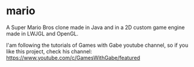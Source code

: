 # mario
A Super Mario Bros clone made in Java and in a 2D custom game engine made in LWJGL and OpenGL.

I'am following the tutorials of Games with Gabe youtube channel, so if you like this project, check his channel: https://www.youtube.com/c/GamesWithGabe/featured
